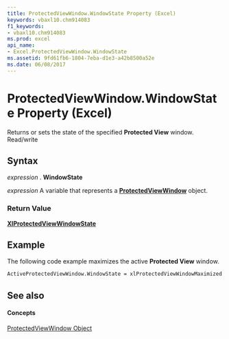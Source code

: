 ```yaml
---
title: ProtectedViewWindow.WindowState Property (Excel)
keywords: vbaxl10.chm914083
f1_keywords:
- vbaxl10.chm914083
ms.prod: excel
api_name:
- Excel.ProtectedViewWindow.WindowState
ms.assetid: 9fd61fb6-1804-7eba-d1e3-a42b8500a52e
ms.date: 06/08/2017
---
```



# ProtectedViewWindow.WindowState Property (Excel)

Returns or sets the state of the specified **Protected View** window. Read/write


## Syntax

 _expression_ . **WindowState**

 _expression_ A variable that represents a **[ProtectedViewWindow](protectedviewwindow-object-excel.md)** object.


### Return Value

 **[XlProtectedViewWindowState](xlprotectedviewwindowstate-enumeration-excel.md)**


## Example

The following code example maximizes the active **Protected View** window.


```vb
ActiveProtectedViewWindow.WindowState = xlProtectedViewWindowMaximized 
```


## See also


#### Concepts


[ProtectedViewWindow Object](protectedviewwindow-object-excel.md)

